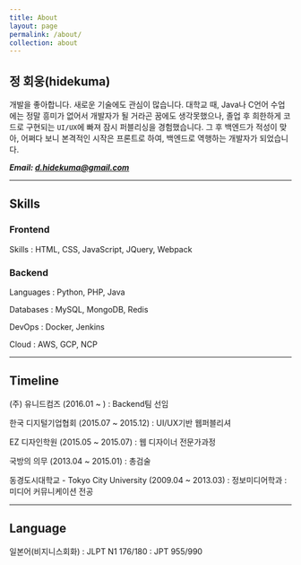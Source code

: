 ```yaml
---
title: About
layout: page
permalink: /about/
collection: about
---
```


## 정 회웅(hidekuma)
개발을 좋아합니다. 새로운 기술에도 관심이 많습니다. 
대학교 때, Java나 C언어 수업에는 정말 흥미가 없어서 개발자가 될 거라곤 꿈에도 생각못했으나, 졸업 후 희한하게  코드로 구현되는 `UI/UX`에 빠져 잠시 퍼블리싱을 경험했습니다.
그 후 백엔드가 적성이 맞아,  어쩌다 보니 본격적인 시작은 프론트로 하여, 백엔드로 역행하는 개발자가 되었습니다.

***Email: [d.hidekuma@gmail.com](mailto:d.hidekuma.gmail.com)***

---
## Skills
### Frontend
Skills
: HTML, CSS, JavaScript, JQuery, Webpack

### Backend 

Languages
: Python, PHP, Java

Databases
: MySQL, MongoDB, Redis

DevOps
: Docker, Jenkins

Cloud
: AWS, GCP, NCP

---
## Timeline
(주) 유니드컴즈 (2016.01 ~ )
: Backend팀 선임

한국 디지털기업협회 (2015.07 ~ 2015.12)
: UI/UX기반 웹퍼블리셔

EZ 디자인학원 (2015.05 ~ 2015.07)
: 웹 디자이너 전문가과정

국방의 의무 (2013.04 ~ 2015.01)
: 총검술 

동경도시대학교 - Tokyo City University (2009.04 ~ 2013.03)
: 정보미디어학과
: 미디어 커뮤니케이션 전공

---
## Language
일본어(비지니스회화)
: JLPT N1 176/180
: JPT 955/990

